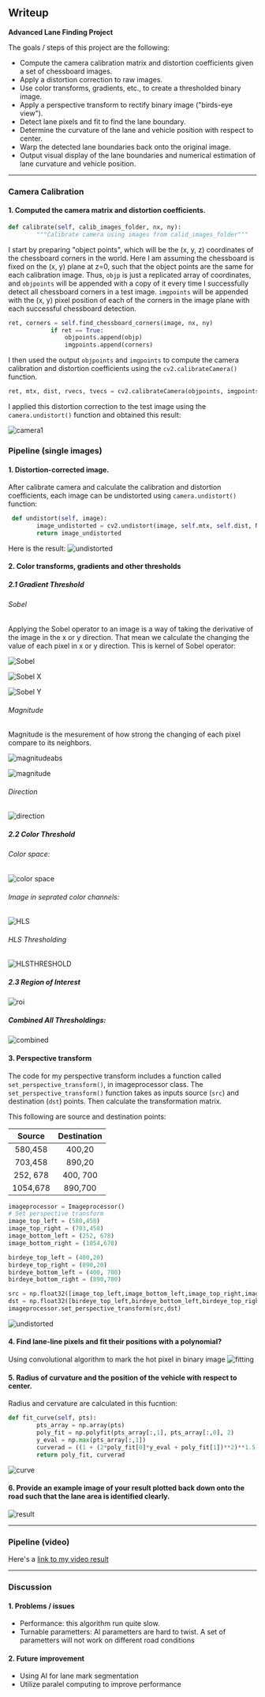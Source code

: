 ## Writeup

**Advanced Lane Finding Project**

The goals / steps of this project are the following:

* Compute the camera calibration matrix and distortion coefficients given a set of chessboard images.
* Apply a distortion correction to raw images.
* Use color transforms, gradients, etc., to create a thresholded binary image.
* Apply a perspective transform to rectify binary image ("birds-eye view").
* Detect lane pixels and fit to find the lane boundary.
* Determine the curvature of the lane and vehicle position with respect to center.
* Warp the detected lane boundaries back onto the original image.
* Output visual display of the lane boundaries and numerical estimation of lane curvature and vehicle position.

[//]: # (Image References)

[image1]: ./examples/undistort_output.png "Undistorted"
[image2]: ./test_images/test1.jpg "Road Transformed"
[image3]: ./examples/binary_combo_example.jpg "Binary Example"
[image4]: ./examples/warped_straight_lines.jpg "Warp Example"
[image5]: ./examples/color_fit_lines.jpg "Fit Visual"
[image6]: ./examples/example_output.jpg "Output"
[video1]: ./project_video.mp4 "Video"  

---

### Camera Calibration

#### 1. Computed the camera matrix and distortion coefficients.
```python
def calibrate(self, calib_images_folder, nx, ny):
        """Calibrate camera using images from calid_images_folder"""
```
I start by preparing "object points", which will be the (x, y, z) coordinates of the chessboard corners in the world. Here I am assuming the chessboard is fixed on the (x, y) plane at z=0, such that the object points are the same for each calibration image.  Thus, `objp` is just a replicated array of coordinates, and `objpoints` will be appended with a copy of it every time I successfully detect all chessboard corners in a test image.  `imgpoints` will be appended with the (x, y) pixel position of each of the corners in the image plane with each successful chessboard detection.  

```python
ret, corners = self.find_chessboard_corners(image, nx, ny)
            if ret == True:
                objpoints.append(objp)
                imgpoints.append(corners)
```
I then used the output `objpoints` and `imgpoints` to compute the camera calibration and distortion coefficients using the `cv2.calibrateCamera()` function.
```python
ret, mtx, dist, rvecs, tvecs = cv2.calibrateCamera(objpoints, imgpoints, gray.shape[::-1], None, None)
```
I applied this distortion correction to the test image using the `camera.undistort()` function and obtained this result: 

![camera1](https://user-images.githubusercontent.com/17399214/55820490-14ba2c00-5ab0-11e9-8154-529b26208fb7.png)

### Pipeline (single images)

#### 1. Distortion-corrected image.

After calibrate camera and calculate the calibration and distortion coefficients, each image can be undistorted using `camera.undistort()` function:
```python
 def undistort(self, image):
        image_undistorted = cv2.undistort(image, self.mtx, self.dist, None, self.mtx)
        return image_undistorted
```
Here is the result:
![undistorted](https://user-images.githubusercontent.com/17399214/55820658-78dcf000-5ab0-11e9-9a2e-d354b4fba897.png)

#### 2. Color transforms, gradients and other thresholds

##### 2.1 Gradient Threshold
###### Sobel
Applying the Sobel operator to an image is a way of taking the derivative of the image in the x or y direction. That mean we calculate the changing the value of each pixel in x or y direction. This is kernel of Sobel operator:

![Sobel](https://user-images.githubusercontent.com/17399214/55936098-315a7f00-5bea-11e9-895c-66da81049350.png)

![Sobel X](https://user-images.githubusercontent.com/17399214/55935588-cceaf000-5be8-11e9-9f70-8a610a7feda6.png)

![Sobel Y](https://user-images.githubusercontent.com/17399214/55935606-d411fe00-5be8-11e9-9dcf-644c7291442a.png)


###### Magnitude
Magnitude is the mesurement of how strong the changing of each pixel compare to its neighbors.

![magnitudeabs](https://user-images.githubusercontent.com/17399214/55936178-6797fe80-5bea-11e9-8caa-ad35bc0c92c1.png)

![magnitude](https://user-images.githubusercontent.com/17399214/55937207-3b31b180-5bed-11e9-8ece-c06c22825ff3.png)

###### Direction

![direction](https://user-images.githubusercontent.com/17399214/55937248-5b617080-5bed-11e9-9d54-3b0253c1166e.png)

##### 2.2 Color Threshold

###### Color space:

![color space](https://user-images.githubusercontent.com/17399214/55936367-f6a51680-5bea-11e9-90fd-6ddd4a761256.png)

###### Image in seprated color channels:

![HLS](https://user-images.githubusercontent.com/17399214/55937308-8350d400-5bed-11e9-998c-1f2d87240cc2.png)

###### HLS Thresholding

![HLSTHRESHOLD](https://user-images.githubusercontent.com/17399214/55937401-bf843480-5bed-11e9-9cb1-25985ce31c65.png)


##### 2.3 Region of Interest

![roi](https://user-images.githubusercontent.com/17399214/55936879-68319480-5bec-11e9-974a-ce2d3b34d808.png)

##### Combined All Thresholdings:

![combined](https://user-images.githubusercontent.com/17399214/55936954-9b742380-5bec-11e9-90ee-81bf2faa2e2f.png)

#### 3. Perspective transform

The code for my perspective transform includes a function called `set_perspective_transform()`, in imageprocessor class.  The `set_perspective_transform()` function takes as inputs source (`src`) and destination (`dst`) points. Then calculate the transformation matrix.

This following are source and destination points:

| Source        | Destination   | 
|:-------------:|:-------------:| 
| 580,458       | 400,20        | 
| 703,458       | 890,20        |
| 252, 678      | 400, 700      |
| 1054,678      | 890,700       |

```python
imageprocessor = Imageprocessor()
# Set perspective transform
image_top_left = (580,458)
image_top_right = (703,458)
image_bottom_left = (252, 678)
image_bottom_right = (1054,678)

birdeye_top_left = (400,20)
birdeye_top_right = (890,20)
birdeye_bottom_left = (400, 700)
birdeye_bottom_right = (890,700)

src = np.float32([image_top_left,image_bottom_left,image_top_right,image_bottom_right])
dst = np.float32([birdeye_top_left,birdeye_bottom_left,birdeye_top_right,birdeye_bottom_right])
imageprocessor.set_perspective_transform(src,dst)
```
![undistorted](https://user-images.githubusercontent.com/17399214/55820658-78dcf000-5ab0-11e9-9a2e-d354b4fba897.png)

#### 4. Find lane-line pixels and fit their positions with a polynomial?
Using convolutional algorithm to mark the hot pixel in binary image
![fitting](https://user-images.githubusercontent.com/17399214/55821717-f7d32800-5ab2-11e9-933f-d83fa469c9bb.png)

#### 5. Radius of curvature and the position of the vehicle with respect to center.
Radius and cervature are calculated in this fucntion:
```python
def fit_curve(self, pts):
        pts_array = np.array(pts)
        poly_fit = np.polyfit(pts_array[:,1], pts_array[:,0], 2)
        y_eval = np.max(pts_array[:,1])
        curverad = ((1 + (2*poly_fit[0]*y_eval + poly_fit[1])**2)**1.5) / np.absolute(2*poly_fit[0])
        return poly_fit, curverad
```
![curve](https://user-images.githubusercontent.com/17399214/55821821-32d55b80-5ab3-11e9-8f66-b34cad35cab0.png)

#### 6. Provide an example image of your result plotted back down onto the road such that the lane area is identified clearly.

![result](https://user-images.githubusercontent.com/17399214/55821346-2270b100-5ab2-11e9-9122-f2eb76a06c38.png)


---

### Pipeline (video)

Here's a [link to my video result](https://github.com/nguyenbuiUCSD/Advanced-Lane-Finding/blob/master/test_videos_output/project_video.mp4)

---

### Discussion

#### 1. Problems / issues
- Performance: this algorithm run quite slow.
- Turnable parametters: Al parametters are hard to twist. A set of parametters will not work on different road conditions
#### 2. Future improvement
- Using AI for lane mark segmentation
- Utilize paralel computing to improve performance
